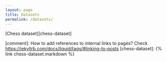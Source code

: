 ```yaml
---
layout: page
title: Datasets
permalink: /datasets/
---
```


[Chess dataset][chess-dataset]

[comment]: How to add references to internal links to pages? Check https://jekyllrb.com/docs/liquid/tags/#linking-to-posts
[chess-dataset]: {% link chess-dataset.markdown %}
